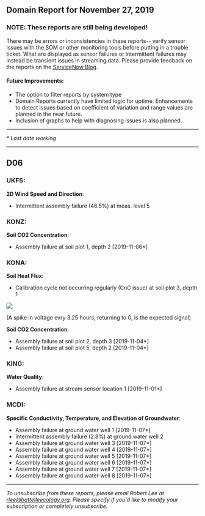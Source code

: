 ## Domain Report for November 27, 2019


### NOTE: These reports are still being developed!
There may be errors or inconsistencies in these reports-- verify sensor issues with the SOM or other monitoring tools before putting in a trouble ticket. What are displayed as sensor failures or intermittent failures may instead be transient issues in streaming data.
Please provide feedback on the reports on the [ServiceNow Blog](https://neon.service-now.com/community?id=community_blog&sys_id=9b4fbe8adbed734017ecf9041d9619be).

#### Future Improvements: 
 - The option to filter reports by system type 
 - Domain Reports currently have limited logic for uptime. Enhancements to detect issues based on coefficient of variation and range values are planned in the near future.
 - Inclusion of graphs to help with diagnosing issues is also planned.

***

_* Last date working_

***
## D06

### UKFS:

**2D Wind Speed and Direction**:
 - Intermittent assembly failure (46.5%) at meas. level 5

### KONZ:

**Soil CO2 Concentration**:
 - Assembly failure at soil plot 1, depth 2 [2019-11-06*]

### KONA:

**Soil Heat Flux**:
 - Calibration cycle not occurring regularly (CnC issue) at soil plot 3, depth 1

<img src="/scratch/SOM/rollingAnalysis/RptDp00/smartAlerts/imgs/NEON.D06.KONA.DP0.00040.001.01800.003.501.000-2019-11-27.png">

 (A spike in voltage evry 3.25 hours, returning to 0, is the expected signal)

**Soil CO2 Concentration**:
 - Assembly failure at soil plot 2, depth 3 [2019-11-04*]
 - Assembly failure at soil plot 5, depth 2 [2019-11-04*]

### KING:

**Water Quality**:
 - Assembly failure at stream sensor location 1 [2019-11-01*]

### MCDI:

**Specific Conductivity, Temperature, and Elevation of Groundwater**:
 - Assembly failure at ground water well 1 [2019-11-07*]
 - Intermittent assembly failure (2.8%) at ground water well 2
 - Assembly failure at ground water well 3 [2019-11-07*]
 - Assembly failure at ground water well 4 [2019-11-07*]
 - Assembly failure at ground water well 5 [2019-11-07*]
 - Assembly failure at ground water well 6 [2019-11-07*]
 - Assembly failure at ground water well 7 [2019-11-07*]
 - Assembly failure at ground water well 8 [2019-11-07*]

***

_To unsubscribe from these reports, please email Robert Lee at rlee@battelleecology.org. Please specify if you'd like to modify your subscription or completely unsubscribe._
